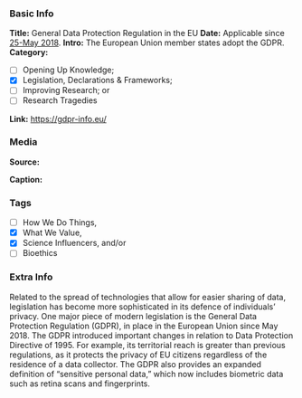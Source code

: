 ### Basic Info

**Title:**
General Data Protection Regulation in the EU
**Date:**
Applicable since [25-May 2018](https://gdpr-info.eu/).
**Intro:**
The European Union member states adopt the GDPR.
**Category:** 

- [ ] Opening Up Knowledge;
- [x] Legislation, Declarations & Frameworks;
- [ ] Improving Research; or
- [ ] Research Tragedies

**Link:**
https://gdpr-info.eu/
### Media

**Source:** 

**Caption:** 

### Tags

- [ ] How We Do Things, 
- [x] What We Value, 
- [x] Science Influencers, and/or 
- [ ] Bioethics

### Extra Info

Related to the spread of technologies that allow for easier sharing of data, legislation has become more sophisticated in its defence of individuals’ privacy. One major piece of modern legislation is the General Data Protection Regulation (GDPR), in place in the European Union since May 2018. The GDPR introduced important changes in relation to Data Protection Directive of 1995. For example, its territorial reach is greater than previous regulations, as it protects the privacy of EU citizens regardless of the residence of a data collector. The GDPR also provides an expanded definition of “sensitive personal data,” which now includes biometric data such as retina scans and fingerprints.
